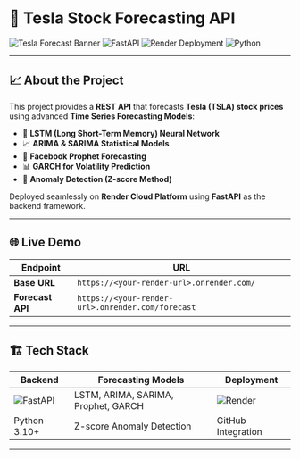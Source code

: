 # 🚀 Tesla Stock Forecasting API 

![Tesla Forecast Banner](https://img.shields.io/badge/Tesla-Stock%20Prediction-red?style=for-the-badge&logo=tesla&logoColor=white)
![FastAPI](https://img.shields.io/badge/FastAPI-⚡-green?style=for-the-badge&logo=fastapi)
![Render Deployment](https://img.shields.io/badge/Deployed%20on-Render-blue?style=for-the-badge&logo=render)
![Python](https://img.shields.io/badge/Python-3.10+-yellow?style=for-the-badge&logo=python)

---

## 📈 About the Project
This project provides a **REST API** that forecasts **Tesla (TSLA) stock prices** using advanced **Time Series Forecasting Models**:
- 🧠 **LSTM (Long Short-Term Memory) Neural Network**
- 📈 **ARIMA & SARIMA Statistical Models**
- 🔮 **Facebook Prophet Forecasting**
- 📊 **GARCH for Volatility Prediction**
- 🚨 **Anomaly Detection (Z-score Method)**

Deployed seamlessly on **Render Cloud Platform** using **FastAPI** as the backend framework.

---

## 🌐 Live Demo
| Endpoint | URL |
|----------|-----|
| **Base URL** | `https://<your-render-url>.onrender.com/` |
| **Forecast API** | `https://<your-render-url>.onrender.com/forecast` |

---

## 🏗️ Tech Stack
| Backend | Forecasting Models | Deployment |
|---------|--------------------|------------|
| ![FastAPI](https://img.shields.io/badge/FastAPI-⚡-green?style=flat-square&logo=fastapi) | LSTM, ARIMA, SARIMA, Prophet, GARCH | ![Render](https://img.shields.io/badge/Render-Cloud-blue?style=flat-square&logo=render) |
| Python 3.10+ | Z-score Anomaly Detection | GitHub Integration |

---


